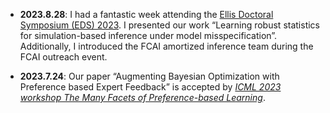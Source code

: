 
- **2023.8.28**: I had a fantastic week attending the [Ellis Doctoral Symposium (EDS) 2023](https://fcai.fi/eds2023/home). I presented our work “Learning robust statistics for simulation-based inference under model misspecification”. Additionally, I introduced the FCAI amortized inference team during the FCAI outreach event.

- **2023.7.24**: Our paper “Augmenting Bayesian Optimization with Preference based Expert Feedback” is accepted by *[ICML 2023 workshop The Many Facets of Preference-based Learning](https://sites.google.com/view/mfpl-icml-2023/home)*.



